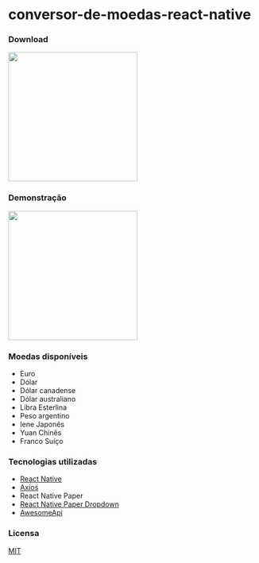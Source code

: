 # conversor-de-moedas-react-native

<h3>Download</h3>
<a  href="https://play.google.com/store/apps/details?id=com.rubenfilipe07.currency_converter">
  <img src="https://img.shields.io/badge/Google_Play-414141?style=for-the-badge&logo=google-play&logoColor=white" width="260"></img>
</a>

<h3>Demonstração</h3>
<img src="https://user-images.githubusercontent.com/53026536/133873496-fbd5db42-eb2d-43dc-8622-391cf2dabee3.png" width="260"></img>

<h3>Moedas disponíveis</h3>
<ul>
  <li>Euro</li>
  <li>Dólar</li>
  <li>Dólar canadense</li>
  <li>Dólar australiano</li>
  <li>Libra Esterlina</li>
  <li>Peso argentino</li>
  <li>Iene Japonês</li>
  <li>Yuan Chinês</li>
  <li>Franco Suíço</li>
</ul>

<h3>Tecnologias utilizadas</h3>
<ul>
    <li><a href="https://reactnative.dev/">React Native</a></li>    
    <li><a href="https://axios-http.com/ptbr/docs/intro">Axios</a></li>
    <li><a href="https://reactnativepaper.com/"></a>React Native Paper</li>
    <li><a href="https://www.npmjs.com/package/react-native-paper-dropdown">React Native Paper Dropdown</li>
    <li><a href="https://docs.awesomeapi.com.br/api-de-moedas">AwesomeApi</a></li>
</ul>

<h3>Licensa</h3>
<a href="https://github.com/RubenFilipe07/Android-currency-converter-app/blob/main/LICENSE">MIT</a>
